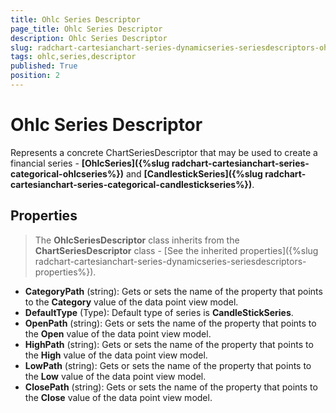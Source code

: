 ```yaml
---
title: Ohlc Series Descriptor
page_title: Ohlc Series Descriptor
description: Ohlc Series Descriptor
slug: radchart-cartesianchart-series-dynamicseries-seriesdescriptors-ohlcseriesdescriptor
tags: ohlc,series,descriptor
published: True
position: 2
---
```


# Ohlc Series Descriptor

Represents a concrete ChartSeriesDescriptor that may be used to create a financial series - **[OhlcSeries]({%slug radchart-cartesianchart-series-categorical-ohlcseries%})** and **[CandlestickSeries]({%slug radchart-cartesianchart-series-categorical-candlestickseries%})**.

## Properties

>The **OhlcSeriesDescriptor** class inherits from the **ChartSeriesDescriptor** class -
[See the inherited properties]({%slug radchart-cartesianchart-series-dynamicseries-seriesdescriptors-properties%}).

* **CategoryPath** (string): Gets or sets the name of the property that points to the **Category** value of the data point view model.
* **DefaultType** (Type): Default type of series is **CandleStickSeries**.
* **OpenPath** (string): Gets or sets the name of the property that points to the **Open** value of the data point view model.
* **HighPath** (string): Gets or sets the name of the property that points to the **High** value of the data point view model.
* **LowPath** (string): Gets or sets the name of the property that points to the **Low** value of the data point view model.
* **ClosePath** (string): Gets or sets the name of the property that points to the **Close** value of the data point view model.

